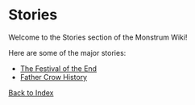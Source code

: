 # Stories

Welcome to the Stories section of the Monstrum Wiki!

Here are some of the major stories:
- [The Festival of the End](#)
- [Father Crow History](#)

[Back to Index](README.md)
